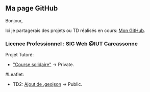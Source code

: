 ## Ma page GitHub

Bonjour,

Ici je partagerais des projets ou TD réalisés en cours: [Mon GitHub](https://github.com/LCharp/LCharp.github.io).

### Licence Professionnel : SIG Web @IUT Carcassonne

Projet Tutoré: 
- ["Course solidaire"](https://github.com/LCharp/SolidariaBram) -> Private.

#Leaflet:
- TD2: [Ajout de .geojson](https://github.com/LCharp/Leaflet_TD2/) -> Public.


